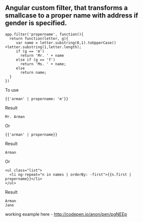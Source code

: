 ## Angular custom filter, that transforms a smallcase to a proper name with address if gender is specified.

	app.filter('propername', function(){
	  return function(letter, g){
		 var name = letter.substring(0,1).toUpperCase() +letter.substring(1,letter.length);
		 if (g == 'm')  
		   return 'Mr. ' + name 
		 else if (g == 'f')
		   return 'Ms. ' + name;
		 else
		   return name;
	  }
	})

To use

    {{'arman' | propername: 'm'}}
Result

    Mr. Arman
Or

    {{'arman' | propername}}

Result

    Arman

Or

    <ul class="list"> 
      <li ng-repeat="n in names | orderBy: -first">{{n.first | propername}}</li>                 
    </ul>

Result

    Arman
    Jane



working example here - http://codepen.io/anon/pen/pgNEEp
